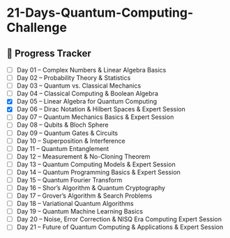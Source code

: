 # 21-Days-Quantum-Computing-Challenge

## 📌 Progress Tracker

- [ ] Day 01 – Complex Numbers & Linear Algebra Basics
- [ ] Day 02 – Probability Theory & Statistics
- [ ] Day 03 – Quantum vs. Classical Mechanics
- [ ] Day 04 – Classical Computing & Boolean Algebra
- [X] Day 05 – Linear Algebra for Quantum Computing
- [X] Day 06 – Dirac Notation & Hilbert Spaces & Expert Session
- [ ] Day 07 – Quantum Mechanics Basics & Expert Session
- [ ] Day 08 – Qubits & Bloch Sphere
- [ ] Day 09 – Quantum Gates & Circuits
- [ ] Day 10 – Superposition & Interference
- [ ] Day 11 – Quantum Entanglement
- [ ] Day 12 – Measurement & No-Cloning Theorem
- [ ] Day 13 – Quantum Computing Models & Expert Session
- [ ] Day 14 – Quantum Programming Basics & Expert Session
- [ ] Day 15 – Quantum Fourier Transform
- [ ] Day 16 – Shor’s Algorithm & Quantum Cryptography
- [ ] Day 17 – Grover’s Algorithm & Search Problems
- [ ] Day 18 – Variational Quantum Algorithms
- [ ] Day 19 – Quantum Machine Learning Basics
- [ ] Day 20 – Noise, Error Correction & NISQ Era Computing Expert Session
- [ ] Day 21 – Future of Quantum Computing & Applications & Expert Session
